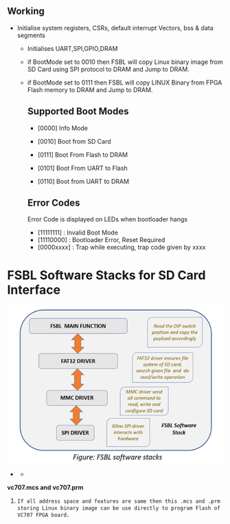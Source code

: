 ## Working

- Initialise system registers, CSRs, default interrupt Vectors, bss & data segments
  - Initialises UART,SPI,GPIO,DRAM

  - if BootMode set to 0010 then FSBL will copy Linux binary image from SD Card using SPI protocol to DRAM and Jump to DRAM.
  
  - if BootMode set to 0111 then FSBL will copy LINUX Binary from FPGA Flash memory to DRAM and Jump to DRAM.
  
    ## Supported Boot Modes
  
    - [0000] Info Mode
  
    - [0010] Boot from SD Card 
  
    - [0111]  Boot From Flash to DRAM
  
    - [0101] Boot From UART to Flash
  
    - [0110] Boot from UART to DRAM
  
      
  
    ## Error Codes
  
    Error Code is displayed on LEDs when bootloader hangs
  
    - [11111111] : Invalid Boot Mode
    - [11110000] : Bootloader Error, Reset Required
    - [0000xxxx] : Trap while executing, trap code given by xxxx

# FSBL Software Stacks for SD Card Interface 

<img src="..\..\Images\fsbl.PNG" alt="fsbl" style="zoom:90%;" />

- - 
  
    

**vc707.mcs and vc707.prm**

1. ```
   If all address space and features are same then this .mcs and .prm storing Linux binary image can be use directly to program Flash of VC707 FPGA board.
   ```

